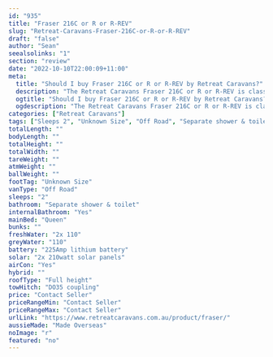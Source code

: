 ```yaml
---
id: "935"
title: "Fraser 216C or R or R-REV"
slug: "Retreat-Caravans-Fraser-216C-or-R-or-R-REV"
draft: "false"
author: "Sean"
seealsolinks: "1"
section: "review"
date: "2022-10-10T22:00:09+11:00"
meta:
  title: "Should I buy Fraser 216C or R or R-REV by Retreat Caravans?"
  description: "The Retreat Caravans Fraser 216C or R or R-REV is classed as Off Road, and sleeps 2 people. It is Made Overseas and comes in at Unknown Size. It generally has Separate shower & toilet."
  ogtitle: "Should I buy Fraser 216C or R or R-REV by Retreat Caravans?"
  ogdescription: "The Retreat Caravans Fraser 216C or R or R-REV is classed as Off Road, and sleeps 2 people. It is Made Overseas and comes in at Unknown Size. It generally has Separate shower & toilet."
categories: ["Retreat Caravans"]
tags: ["Sleeps 2", "Unknown Size", "Off Road", "Separate shower & toilet", "Full height", "Price Unknown"]
totalLength: ""
bodyLength: ""
totalHeight: ""
totalWidth: ""
tareWeight: ""
atmWeight: ""
ballWeight: ""
footTag: "Unknown Size"
vanType: "Off Road"
sleeps: "2"
bathroom: "Separate shower & toilet"
internalBathroom: "Yes"
mainBed: "Queen"
bunks: ""
freshWater: "2x 110"
greyWater: "110"
battery: "225Amp lithium battery"
solar: "2x 210watt solar panels"
airCon: "Yes"
hybrid: ""
roofType: "Full height"
towHitch: "DO35 coupling"
price: "Contact Seller"
priceRangeMin: "Contact Seller"
priceRangeMax: "Contact Seller"
urlLink: "https://www.retreatcaravans.com.au/product/fraser/"
aussieMade: "Made Overseas"
noImage: "r"
featured: "no"
---
```

